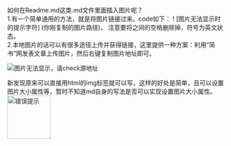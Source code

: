 如何在Readme.md这类.md文件里面插入图片呢？  
1.有一个简单通用的方法，就是将图片链接过来。code如下：
! [图片无法显示时的提示字符] (你刚复制的图片路径)， 注意要将之间的空格删除掉，符号为英文状态。  
2.本地图片的话可以有很多途径上传并获得链接，这里提供一种方案：利用“简书”网发表文章上传图片，然后右键复制图片地址即可。

![图片无法显示，请check源地址](https://upload-images.jianshu.io/upload_images/16784779-8d050ece5da8f7c3.jpg?imageMogr2/auto-orient/strip%7CimageView2/2/w/200)

  
 新发现原来可以直接用html的img标签就可以写，这样的好处是简单，且可以设置图片大小属性等，暂时不知道md自身的写法是否可以实现设置图片大小属性。
<img src="https://upload-images.jianshu.io/upload_images/16784779-8d050ece5da8f7c3.jpg?imageMogr2/auto-orient/strip%7CimageView2/2/w/1240" width="100px" alt="错误提示">
